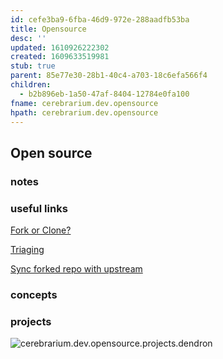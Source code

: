```yaml
---
id: cefe3ba9-6fba-46d9-972e-288aadfb53ba
title: Opensource
desc: ''
updated: 1610926222302
created: 1609633519981
stub: true
parent: 85e77e30-28b1-40c4-a703-18c6efa566f4
children:
  - b2b896eb-1a50-47af-8404-12784e0fa100
fname: cerebrarium.dev.opensource
hpath: cerebrarium.dev.opensource
---
```

## Open source

### notes

### useful links

[Fork or Clone?](https://opensource.com/article/19/11/first-open-source-contribution-fork-clone)

[Triaging](https://opensource.com/life/16/8/how-get-bugs-fixed-open-source-software)

[Sync forked repo with upstream](https://help.github.com/articles/syncing-a-fork/)

### concepts

### projects

![cerebrarium.dev.opensource.projects.dendron](739ad898-dfbf-403f-8cc6-073cfcca103e)


